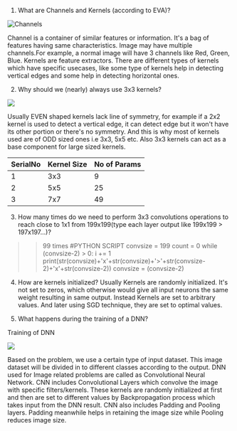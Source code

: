 1. What are Channels and Kernels (according to EVA)?

![Channels](https://www.kdnuggets.com/wp-content/uploads/image-data-analysis.jpg)


Channel is a container of similar features or information. It's a bag of features having same characteristics. Image may have multiple channels.For example, a normal image will have 3 channels like Red, Green, Blue.
Kernels are feature extractors. There are different types of kernels which have specific usecases, like some type of kernels help in detecting vertical edges and some help in detecting horizontal ones.

2. Why should we (nearly) always use 3x3 kernels?

![](https://images1.programmersought.com/213/00/00a8576d530c7c045a288c3dbd00f065.png)

Usually EVEN shaped kernels lack line of symmetry, for example if a 2x2 kernel is used to detect a vertical edge, it can detect edge but it won't have its other portion or there's no symmetry. And this is why most of kernels used are of ODD sized ones i.e 3x3, 5x5 etc. Also 3x3 kernels can act as a base component for large sized kernels. 


|SerialNo |Kernel Size   |No of Params   |  
|---|---|---|
|1   |3x3   |9   |  
|2   |5x5   |25   |
|3   |7x7   |49   |      



3. How many times do we need to perform 3x3 convolutions operations to reach close to 1x1 from 199x199(type each layer output like 199x199 > 197x197...)?

>> 99 times
#PYTHON SCRIPT
convsize = 199
count = 0
while (convsize-2) > 0:
	i += 1
	print(str(convsize)+'x'+str(convsize)+'>'+str(convsize-2)+'x'+str(convsize-2))
	convsize = (convsize-2)


4. How are kernels initialized?
Usually Kernels are randomly initialized. It's not set to zeros, which otherwise would give all input neurons the same weight resulting in same output. Instead Kernels are set to arbitrary values. And later using SGD technique, they are set to optimal values. 

5. What happens during the training of a DNN?

Training of DNN

![](https://databricks.com/wp-content/uploads/2019/02/neural1.jpg)

Based on the problem, we use a certain type of input dataset. This image dataset will be divided in to different classes according to the output. DNN used for Image related problems are called as Convolutional Neural Network. CNN includes Convolutional Layers which convolve the image with specific filters/kernels. These kernels are randomly initialized at first and then are set to different values by Backpropagation process which takes input from the DNN result. CNN also includes Padding and Pooling layers. Padding meanwhile helps in retaining the image size while Pooling reduces image size. 
	


